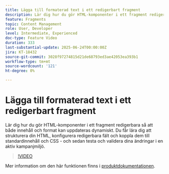 ```yaml
---
title: Lägga till formaterad text i ett redigerbart fragment
description: Lär dig hur du gör HTML-komponenter i ett fragment redigerbara så att både innehåll och format kan uppdateras dynamiskt. Du får lära dig att strukturera din HTML, konfigurera redigerbara fält och koppla dem till standardinnehåll och CSS - och sedan testa och validera dina ändringar i en aktiv kampanjmiljö.
feature: Fragments
topic: Content Management
role: User, Developer
level: Intermediate, Experienced
doc-type: Feature Video
duration: 333
last-substantial-update: 2025-06-24T00:00:00Z
jira: KT-18432
source-git-commit: 3028f97274815d21de68793ed3ae42053ea393b1
workflow-type: tm+mt
source-wordcount: '121'
ht-degree: 0%

---
```



# Lägga till formaterad text i ett redigerbart fragment

Lär dig hur du gör HTML-komponenter i ett fragment redigerbara så att både innehåll och format kan uppdateras dynamiskt. Du får lära dig att strukturera din HTML, konfigurera redigerbara fält och koppla dem till standardinnehåll och CSS - och sedan testa och validera dina ändringar i en aktiv kampanjmiljö.

>[!VIDEO](https://video.tv.adobe.com/v/3464363/?learn=on&enablevpops)

Mer information om den här funktionen finns i [produktdokumentationen](https://experienceleague.adobe.com/sv/docs/journey-optimizer/using/content-management/fragments/customizable-fragments).
